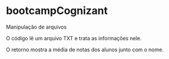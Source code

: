 # bootcampCognizant
Manipulação de arquivos

O código lê um arquivo TXT e trata as informações nele.

O retorno mostra a média de notas dos alunos junto com o nome.
